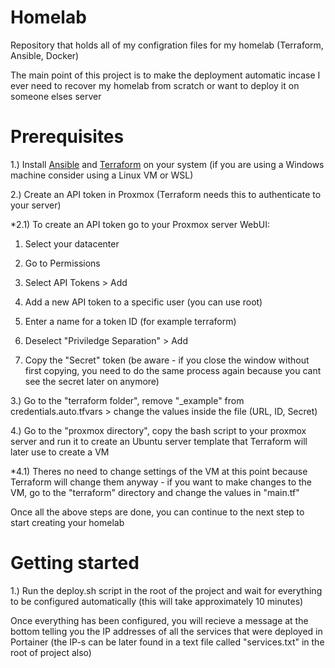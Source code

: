 # Homelab
Repository that holds all of my configration files for my homelab (Terraform, Ansible, Docker)

The main point of this project is to make the deployment automatic incase I ever need to recover my homelab from scratch or want to deploy it on someone elses server

# Prerequisites

1.) Install [Ansible](https://docs.ansible.com/ansible/latest/installation_guide/intro_installation.html#installation-guide) and [Terraform](https://developer.hashicorp.com/terraform/install?product_intent=terraform#linux) on your system (if you are using a Windows machine consider using a Linux VM or WSL)

2.) Create an API token in Proxmox (Terraform needs this to authenticate to your server)

*2.1) To create an API token go to your Proxmox server WebUI:

1. Select your datacenter

2. Go to Permissions

3. Select API Tokens > Add

4. Add a new API token to a specific user (you can use root)

5. Enter a name for a token ID (for example terraform) 

6. Deselect "Priviledge Separation" > Add

7. Copy the "Secret" token (be aware - if you close the window without first copying, you need to do the same process again because you cant see the secret later on anymore)

3.) Go to the "terraform folder", remove "_example" from credentials.auto.tfvars > change the values inside the file (URL, ID, Secret)

4.) Go to the "proxmox directory", copy the bash script to your proxmox server and run it to create an Ubuntu server template that Terraform will later use to create a VM

*4.1) Theres no need to change settings of the VM at this point because Terraform will change them anyway - if you want to make changes to the VM, go to the "terraform" directory and change the values in "main.tf"

Once all the above steps are done, you can continue to the next step to start creating your homelab

# Getting started

1.) Run the deploy.sh script in the root of the project and wait for everything to be configured automatically (this will take approximately 10 minutes)

Once everything has been configured, you will recieve a message at the bottom telling you the IP addresses of all the services that were deployed in Portainer (the IP-s can be later found in a text file called "services.txt" in the root of project also)